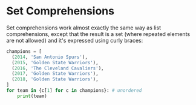 # Set Comprehensions

Set comprehensions work almost exactly the same way as list comprehensions,
except that the result is a set (where repeated elements are not allowed)
and it's expressed using curly braces:

```python runnable
champions = [
  (2014, 'San Antonio Spurs'),
  (2015, 'Golden State Warriors'),
  (2016, 'The Cleveland Cavaliers'),
  (2017, 'Golden State Warriors'),
  (2018, 'Golden State Warriors'),
]
for team in {c[1] for c in champions}: # unordered
    print(team)
```
